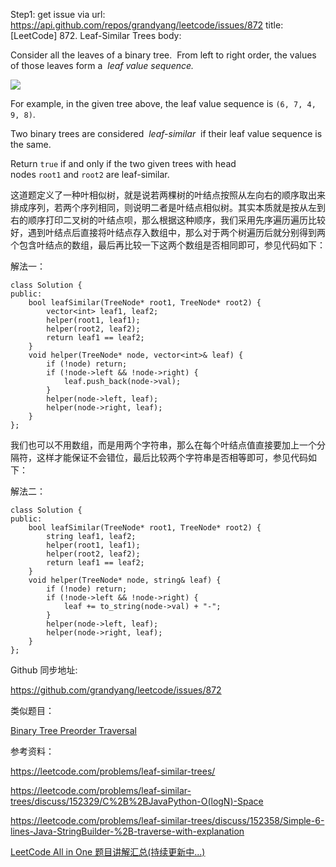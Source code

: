 Step1: get issue via url: https://api.github.com/repos/grandyang/leetcode/issues/872 
 title:[LeetCode] 872. Leaf-Similar Trees 
 body:  
   
  
Consider all the leaves of a binary tree.  From left to right order, the values of those leaves form a  _leaf value sequence._

![](https://s3-lc-upload.s3.amazonaws.com/uploads/2018/07/16/tree.png)

For example, in the given tree above, the leaf value sequence is `(6, 7, 4, 9, 8)`.

Two binary trees are considered  _leaf-similar_  if their leaf value sequence is the same.

Return `true` if and only if the two given trees with head nodes `root1` and `root2` are leaf-similar.

  
  
这道题定义了一种叶相似树，就是说若两棵树的叶结点按照从左向右的顺序取出来排成序列，若两个序列相同，则说明二者是叶结点相似树。其实本质就是按从左到右的顺序打印二叉树的叶结点呗，那么根据这种顺序，我们采用先序遍历遍历比较好，遇到叶结点后直接将叶结点存入数组中，那么对于两个树遍历后就分别得到两个包含叶结点的数组，最后再比较一下这两个数组是否相同即可，参见代码如下：

  
  
解法一：
    
    
    class Solution {
    public:
        bool leafSimilar(TreeNode* root1, TreeNode* root2) {
            vector<int> leaf1, leaf2;
            helper(root1, leaf1);
            helper(root2, leaf2);
            return leaf1 == leaf2;
        }
        void helper(TreeNode* node, vector<int>& leaf) {
            if (!node) return;
            if (!node->left && !node->right) {
                leaf.push_back(node->val);
            }
            helper(node->left, leaf);
            helper(node->right, leaf);
        }
    };

  
  
我们也可以不用数组，而是用两个字符串，那么在每个叶结点值直接要加上一个分隔符，这样才能保证不会错位，最后比较两个字符串是否相等即可，参见代码如下：

  
  
解法二：
    
    
    class Solution {
    public:
        bool leafSimilar(TreeNode* root1, TreeNode* root2) {
            string leaf1, leaf2;
            helper(root1, leaf1);
            helper(root2, leaf2);
            return leaf1 == leaf2;
        }
        void helper(TreeNode* node, string& leaf) {
            if (!node) return;
            if (!node->left && !node->right) {
                leaf += to_string(node->val) + "-";
            }
            helper(node->left, leaf);
            helper(node->right, leaf);
        }
    };

  
  
Github 同步地址:

<https://github.com/grandyang/leetcode/issues/872>

  
  
类似题目：

[Binary Tree Preorder Traversal](http://www.cnblogs.com/grandyang/p/4146981.html)

  
  
参考资料：

<https://leetcode.com/problems/leaf-similar-trees/>

<https://leetcode.com/problems/leaf-similar-trees/discuss/152329/C%2B%2BJavaPython-O(logN)-Space>

<https://leetcode.com/problems/leaf-similar-trees/discuss/152358/Simple-6-lines-Java-StringBuilder-%2B-traverse-with-explanation>

  
  
[LeetCode All in One 题目讲解汇总(持续更新中...)](https://www.cnblogs.com/grandyang/p/4606334.html)
